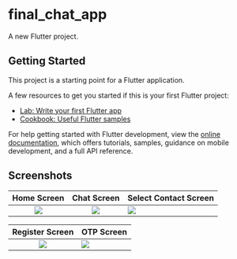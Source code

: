 # final_chat_app

A new Flutter project.

## Getting Started

This project is a starting point for a Flutter application.

A few resources to get you started if this is your first Flutter project:

- [Lab: Write your first Flutter app](https://docs.flutter.dev/get-started/codelab)
- [Cookbook: Useful Flutter samples](https://docs.flutter.dev/cookbook)

For help getting started with Flutter development, view the
[online documentation](https://docs.flutter.dev/), which offers tutorials,
samples, guidance on mobile development, and a full API reference.

## Screenshots
Home Screen                |   Chat Screen             |  Select Contact Screen
:-------------------------:|:-------------------------:|:-------------------------
![](https://user-images.githubusercontent.com/75329130/214115783-baa87cec-db78-4d4a-8857-04d457f84261.png?raw=true)|![](https://user-images.githubusercontent.com/75329130/214115932-87a6bb37-f9ef-46ca-8609-42101fbc1b93.png?raw=true)|![](https://user-images.githubusercontent.com/75329130/214116108-50e6c2d7-1118-49f9-ad13-4d502411a1f9.png?raw=true)

Register Screen            |   OTP Screen             
:-------------------------:|:-------------------------
![](https://user-images.githubusercontent.com/75329130/214115496-027da14b-cc82-4a3e-983e-37a770ddbdbf.png?raw=true)|![](https://user-images.githubusercontent.com/75329130/214115598-e259d401-e872-441d-abec-549fa89cea00.png?raw=true)



